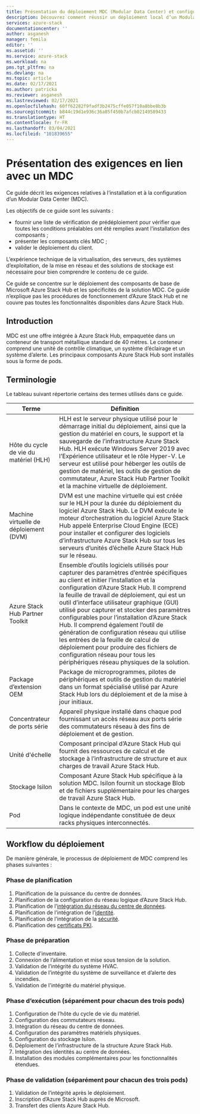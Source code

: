```yaml
---
title: Présentation du déploiement MDC (Modular Data Center) et configuration du serveur d’administration de l’hôte de cycle de vie du matériel (HLH) Azure Stack Hub | Microsoft Docs
description: Découvrez comment réussir un déploiement local d’un Modular Data Center, de la planification au post-déploiement.
services: azure-stack
documentationcenter: ''
author: asganesh
manager: femila
editor: ''
ms.assetid: ''
ms.service: azure-stack
ms.workload: na
pms.tgt_pltfrm: na
ms.devlang: na
ms.topic: article
ms.date: 02/17/2021
ms.author: patricka
ms.reviewer: asganesh
ms.lastreviewed: 02/17/2021
ms.openlocfilehash: 60ff62282f9fadf3b2475cffe057f10a8bbe8b3b
ms.sourcegitcommit: b844c19d1e936c36a85f450b7afcb02149589433
ms.translationtype: HT
ms.contentlocale: fr-FR
ms.lasthandoff: 03/04/2021
ms.locfileid: "101839655"
---
```

# <a name="mdc-requirements-overview"></a>Présentation des exigences en lien avec un MDC

Ce guide décrit les exigences relatives à l’installation et à la configuration d’un Modular Data Center (MDC). 

Les objectifs de ce guide sont les suivants :

- fournir une liste de vérification de prédéploiement pour vérifier que toutes les conditions préalables ont été remplies avant l’installation des composants ;
- présenter les composants clés MDC ;
- valider le déploiement du client.

L’expérience technique de la virtualisation, des serveurs, des systèmes d’exploitation, de la mise en réseau et des solutions de stockage est nécessaire pour bien comprendre le contenu de ce guide. 

Ce guide se concentre sur le déploiement des composants de base de Microsoft Azure Stack Hub et les spécificités de la solution MDC. Ce guide n’explique pas les procédures de fonctionnement d’Azure Stack Hub et ne couvre pas toutes les fonctionnalités disponibles dans Azure Stack Hub. 

## <a name="introduction"></a>Introduction

MDC est une offre intégrée à Azure Stack Hub, empaquetée dans un conteneur de transport métallique standard de 40 mètres. Le conteneur comprend une unité de contrôle climatique, un système d’éclairage et un système d’alerte. Les principaux composants Azure Stack Hub sont installés sous la forme de pods.

## <a name="terminology"></a>Terminologie

Le tableau suivant répertorie certains des termes utilisés dans ce guide.

|Terme    |Définition |
|-------|-----------|
|Hôte du cycle de vie du matériel (HLH)|    HLH est le serveur physique utilisé pour le démarrage initial du déploiement, ainsi que la gestion du matériel en cours, le support et la sauvegarde de l’infrastructure Azure Stack Hub. HLH exécute Windows Server 2019 avec l’Expérience utilisateur et le rôle Hyper-V. Le serveur est utilisé pour héberger les outils de gestion de matériel, les outils de gestion de commutateur, Azure Stack Hub Partner Toolkit et la machine virtuelle de déploiement. |
|Machine virtuelle de déploiement (DVM)|    DVM est une machine virtuelle qui est créée sur le HLH pour la durée du déploiement du logiciel Azure Stack Hub. Le DVM exécute le moteur d’orchestration du logiciel Azure Stack Hub appelé Enterprise Cloud Engine (ECE) pour installer et configurer des logiciels d’infrastructure Azure Stack Hub sur tous les serveurs d’unités d’échelle Azure Stack Hub sur le réseau.|
|Azure Stack Hub Partner Toolkit|    Ensemble d’outils logiciels utilisés pour capturer des paramètres d’entrée spécifiques au client et initier l’installation et la configuration d’Azure Stack Hub. Il comprend la feuille de travail de déploiement, qui est un outil d’interface utilisateur graphique (GUI) utilisé pour capturer et stocker des paramètres configurables pour l’installation d’Azure Stack Hub. Il comprend également l’outil de génération de configuration réseau qui utilise les entrées de la feuille de calcul de déploiement pour produire des fichiers de configuration réseau pour tous les périphériques réseau physiques de la solution.|
|Package d’extension OEM    |Package de microprogrammes, pilotes de périphériques et outils de gestion du matériel dans un format spécialisé utilisé par Azure Stack Hub lors du déploiement et de la mise à jour initiaux.|
|Concentrateur de ports série    |Appareil physique installé dans chaque pod fournissant un accès réseau aux ports série des commutateurs réseau à des fins de déploiement et de gestion.|
|Unité d'échelle    |Composant principal d’Azure Stack Hub qui fournit des ressources de calcul et de stockage à l’infrastructure de structure et aux charges de travail Azure Stack Hub.|
|Stockage Isilon |    Composant Azure Stack Hub spécifique à la solution MDC. Isilon fournit un stockage Blob et de fichiers supplémentaire pour les charges de travail Azure Stack Hub. |
|Pod    |Dans le contexte de MDC, un pod est une unité logique indépendante constituée de deux racks physiques interconnectés.|

## <a name="deployment-workflow"></a>Workflow du déploiement

De manière générale, le processus de déploiement de MDC comprend les phases suivantes :

### <a name="planning-phase"></a>Phase de planification
1. Planification de la puissance du centre de données.
1. Planification de la configuration du réseau logique d’Azure Stack Hub.
1. Planification de l’[intégration du réseau du centre de données](../operator/azure-stack-network.md).
1. Planification de l’intégration de l’[identité](../operator/azure-stack-identity-overview.md).
1. Planification de l’intégration de la [sécurité](../operator/azure-stack-security-foundations.md).
1. Planification des [certificats PKI](../operator/azure-stack-pki-certs.md).

### <a name="preparation-phase"></a>Phase de préparation
1. Collecte d'inventaire.
1. Connexion de l’alimentation et mise sous tension de la solution.
1. Validation de l’intégrité du système HVAC.
1. Validation de l’intégrité du système de surveillance et d’alerte des incendies.
1. Validation de l'intégrité du matériel physique.

### <a name="execution-phase--separately-for-each-of-the-three-pods"></a>Phase d’exécution (séparément pour chacun des trois pods)
1. Configuration de l’hôte du cycle de vie du matériel.
1. Configuration des commutateurs réseau.
1. Intégration du réseau du centre de données.
1. Configuration des paramètres matériels physiques.
1. Configuration du stockage Isilon.
1. Déploiement de l’infrastructure de la structure Azure Stack Hub.
1. Intégration des identités au centre de données.
1. Installation des modules complémentaires pour les fonctionnalités étendues.

### <a name="validation-phase--separately-for-each-of-the-three-pods"></a>Phase de validation (séparément pour chacun des trois pods)
1. Validation de l’intégrité après le déploiement.
1. Inscription d’Azure Stack Hub auprès de Microsoft.
1. Transfert des clients Azure Stack Hub.
